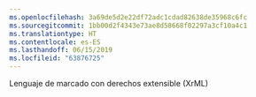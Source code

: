 ```yaml
---
ms.openlocfilehash: 3a69de5d2e22df72adc1cdad82638de35968c6fc
ms.sourcegitcommit: 1bb00d2f4343e73ae8d58668f02297a3cf10a4c1
ms.translationtype: HT
ms.contentlocale: es-ES
ms.lasthandoff: 06/15/2019
ms.locfileid: "63876725"
---
```

Lenguaje de marcado con derechos extensible (XrML)